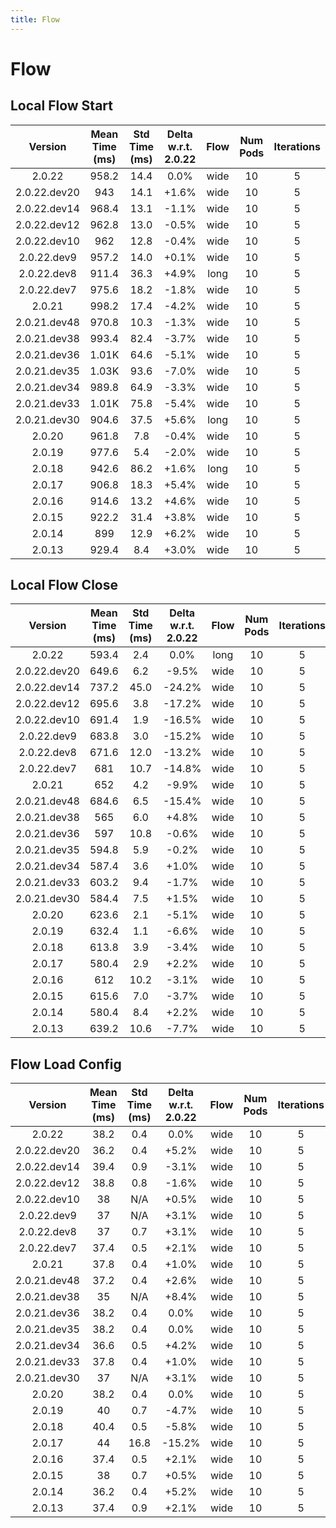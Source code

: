 ```yaml
---
title: Flow
---
```

# Flow

## Local Flow Start

| Version | Mean Time (ms) | Std Time (ms) | Delta w.r.t. 2.0.22 | Flow | Num Pods | Iterations |
| :---: | :---: | :---: | :---: | :---: | :---: | :---: |
| 2.0.22 | 958.2 | 14.4 | 0.0% | wide | 10 | 5 |
| 2.0.22.dev20 | 943 | 14.1 | +1.6% | wide | 10 | 5 |
| 2.0.22.dev14 | 968.4 | 13.1 | -1.1% | wide | 10 | 5 |
| 2.0.22.dev12 | 962.8 | 13.0 | -0.5% | wide | 10 | 5 |
| 2.0.22.dev10 | 962 | 12.8 | -0.4% | wide | 10 | 5 |
| 2.0.22.dev9 | 957.2 | 14.0 | +0.1% | wide | 10 | 5 |
| 2.0.22.dev8 | 911.4 | 36.3 | +4.9% | long | 10 | 5 |
| 2.0.22.dev7 | 975.6 | 18.2 | -1.8% | wide | 10 | 5 |
| 2.0.21 | 998.2 | 17.4 | -4.2% | wide | 10 | 5 |
| 2.0.21.dev48 | 970.8 | 10.3 | -1.3% | wide | 10 | 5 |
| 2.0.21.dev38 | 993.4 | 82.4 | -3.7% | wide | 10 | 5 |
| 2.0.21.dev36 | 1.01K | 64.6 | -5.1% | wide | 10 | 5 |
| 2.0.21.dev35 | 1.03K | 93.6 | -7.0% | wide | 10 | 5 |
| 2.0.21.dev34 | 989.8 | 64.9 | -3.3% | wide | 10 | 5 |
| 2.0.21.dev33 | 1.01K | 75.8 | -5.4% | wide | 10 | 5 |
| 2.0.21.dev30 | 904.6 | 37.5 | +5.6% | long | 10 | 5 |
| 2.0.20 | 961.8 | 7.8 | -0.4% | wide | 10 | 5 |
| 2.0.19 | 977.6 | 5.4 | -2.0% | wide | 10 | 5 |
| 2.0.18 | 942.6 | 86.2 | +1.6% | long | 10 | 5 |
| 2.0.17 | 906.8 | 18.3 | +5.4% | wide | 10 | 5 |
| 2.0.16 | 914.6 | 13.2 | +4.6% | wide | 10 | 5 |
| 2.0.15 | 922.2 | 31.4 | +3.8% | wide | 10 | 5 |
| 2.0.14 | 899 | 12.9 | +6.2% | wide | 10 | 5 |
| 2.0.13 | 929.4 | 8.4 | +3.0% | wide | 10 | 5 |
## Local Flow Close

| Version | Mean Time (ms) | Std Time (ms) | Delta w.r.t. 2.0.22 | Flow | Num Pods | Iterations |
| :---: | :---: | :---: | :---: | :---: | :---: | :---: |
| 2.0.22 | 593.4 | 2.4 | 0.0% | long | 10 | 5 |
| 2.0.22.dev20 | 649.6 | 6.2 | -9.5% | wide | 10 | 5 |
| 2.0.22.dev14 | 737.2 | 45.0 | -24.2% | wide | 10 | 5 |
| 2.0.22.dev12 | 695.6 | 3.8 | -17.2% | wide | 10 | 5 |
| 2.0.22.dev10 | 691.4 | 1.9 | -16.5% | wide | 10 | 5 |
| 2.0.22.dev9 | 683.8 | 3.0 | -15.2% | wide | 10 | 5 |
| 2.0.22.dev8 | 671.6 | 12.0 | -13.2% | wide | 10 | 5 |
| 2.0.22.dev7 | 681 | 10.7 | -14.8% | wide | 10 | 5 |
| 2.0.21 | 652 | 4.2 | -9.9% | wide | 10 | 5 |
| 2.0.21.dev48 | 684.6 | 6.5 | -15.4% | wide | 10 | 5 |
| 2.0.21.dev38 | 565 | 6.0 | +4.8% | wide | 10 | 5 |
| 2.0.21.dev36 | 597 | 10.8 | -0.6% | wide | 10 | 5 |
| 2.0.21.dev35 | 594.8 | 5.9 | -0.2% | wide | 10 | 5 |
| 2.0.21.dev34 | 587.4 | 3.6 | +1.0% | wide | 10 | 5 |
| 2.0.21.dev33 | 603.2 | 9.4 | -1.7% | wide | 10 | 5 |
| 2.0.21.dev30 | 584.4 | 7.5 | +1.5% | wide | 10 | 5 |
| 2.0.20 | 623.6 | 2.1 | -5.1% | wide | 10 | 5 |
| 2.0.19 | 632.4 | 1.1 | -6.6% | wide | 10 | 5 |
| 2.0.18 | 613.8 | 3.9 | -3.4% | wide | 10 | 5 |
| 2.0.17 | 580.4 | 2.9 | +2.2% | wide | 10 | 5 |
| 2.0.16 | 612 | 10.2 | -3.1% | wide | 10 | 5 |
| 2.0.15 | 615.6 | 7.0 | -3.7% | wide | 10 | 5 |
| 2.0.14 | 580.4 | 8.4 | +2.2% | wide | 10 | 5 |
| 2.0.13 | 639.2 | 10.6 | -7.7% | wide | 10 | 5 |
## Flow Load Config

| Version | Mean Time (ms) | Std Time (ms) | Delta w.r.t. 2.0.22 | Flow | Num Pods | Iterations |
| :---: | :---: | :---: | :---: | :---: | :---: | :---: |
| 2.0.22 | 38.2 | 0.4 | 0.0% | wide | 10 | 5 |
| 2.0.22.dev20 | 36.2 | 0.4 | +5.2% | wide | 10 | 5 |
| 2.0.22.dev14 | 39.4 | 0.9 | -3.1% | wide | 10 | 5 |
| 2.0.22.dev12 | 38.8 | 0.8 | -1.6% | wide | 10 | 5 |
| 2.0.22.dev10 | 38 | N/A | +0.5% | wide | 10 | 5 |
| 2.0.22.dev9 | 37 | N/A | +3.1% | wide | 10 | 5 |
| 2.0.22.dev8 | 37 | 0.7 | +3.1% | wide | 10 | 5 |
| 2.0.22.dev7 | 37.4 | 0.5 | +2.1% | wide | 10 | 5 |
| 2.0.21 | 37.8 | 0.4 | +1.0% | wide | 10 | 5 |
| 2.0.21.dev48 | 37.2 | 0.4 | +2.6% | wide | 10 | 5 |
| 2.0.21.dev38 | 35 | N/A | +8.4% | wide | 10 | 5 |
| 2.0.21.dev36 | 38.2 | 0.4 | 0.0% | wide | 10 | 5 |
| 2.0.21.dev35 | 38.2 | 0.4 | 0.0% | wide | 10 | 5 |
| 2.0.21.dev34 | 36.6 | 0.5 | +4.2% | wide | 10 | 5 |
| 2.0.21.dev33 | 37.8 | 0.4 | +1.0% | wide | 10 | 5 |
| 2.0.21.dev30 | 37 | N/A | +3.1% | wide | 10 | 5 |
| 2.0.20 | 38.2 | 0.4 | 0.0% | wide | 10 | 5 |
| 2.0.19 | 40 | 0.7 | -4.7% | wide | 10 | 5 |
| 2.0.18 | 40.4 | 0.5 | -5.8% | wide | 10 | 5 |
| 2.0.17 | 44 | 16.8 | -15.2% | wide | 10 | 5 |
| 2.0.16 | 37.4 | 0.5 | +2.1% | wide | 10 | 5 |
| 2.0.15 | 38 | 0.7 | +0.5% | wide | 10 | 5 |
| 2.0.14 | 36.2 | 0.4 | +5.2% | wide | 10 | 5 |
| 2.0.13 | 37.4 | 0.9 | +2.1% | wide | 10 | 5 |
